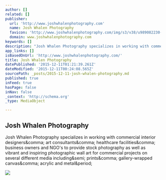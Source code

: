 ```yaml
---
author: []
related: []
publisher:
  url: 'http://www.joshwhalenphotography.com'
  name: Josh Whalen Photography
  favicon: 'http://www.joshwhalenphotography.com/img/s3/v38/u989082230-o413961548-81.ico'
  domain: www.joshwhalenphotography.com
keywords: []
description: "Josh Whalen Photography specializes in working with commercial interior designers, art consultants, healthcare facilities, business owners and NGO's to provide stock photography as well as vibrant and inspiring photographic wall art for commercial projects on several different media including; prints, gallery-wrapped canvas, acrylic and metal."
app_links: []
isBasedOnUrl: 'http://www.joshwhalenphotography.com/'
title: Josh Whalen Photography
datePublished: '2015-12-11T01:21:39.261Z'
dateModified: '2015-12-11T00:24:08.565Z'
sourcePath: _posts/2015-12-11-josh-whalen-photography.md
published: true
inFeed: true
hasPage: false
inNav: false
_context: 'http://schema.org'
_type: MediaObject

---
```

<article style=""><h1>Josh Whalen Photography</h1><p>Josh Whalen Photography specializes in working with commercial interior designers&amp;comma; art consultants&amp;comma; healthcare facilities&amp;comma; business owners and NGO's to provide stock photography as well as vibrant and inspiring photographic wall art for commercial projects on several different media including&amp;semi; prints&amp;comma; gallery-wrapped canvas&amp;comma; acrylic and metal&amp;period;</p><img src="http://www.joshwhalenphotography.com/img/s8/v76/p1381874710-4.jpg" /></article>